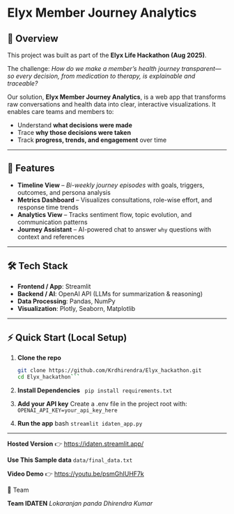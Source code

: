 # Elyx Member Journey Analytics  

## 📌 Overview  
This project was built as part of the **Elyx Life Hackathon (Aug 2025)**.  

The challenge: *How do we make a member’s health journey transparent—so every decision, from medication to therapy, is explainable and traceable?*  

Our solution, **Elyx Member Journey Analytics**, is a web app that transforms raw conversations and health data into clear, interactive visualizations. It enables care teams and members to:  
- Understand **what decisions were made**  
- Trace **why those decisions were taken**  
- Track **progress, trends, and engagement** over time  

---

## 🚀 Features  
- **Timeline View** – *Bi-weekly journey episodes* with goals, triggers, outcomes, and persona analysis  
- **Metrics Dashboard** – Visualizes consultations, role-wise effort, and response time trends  
- **Analytics View** – Tracks sentiment flow, topic evolution, and communication patterns  
- **Journey Assistant** – AI-powered chat to answer `why` questions with context and references  

---

## 🛠 Tech Stack  
- **Frontend / App**: Streamlit  
- **Backend / AI**: OpenAI API (LLMs for summarization & reasoning)  
- **Data Processing**: Pandas, NumPy  
- **Visualization**: Plotly, Seaborn, Matplotlib  

---

## ⚡ Quick Start (Local Setup)  

1. **Clone the repo**  
   ```bash
   git clone https://github.com/Krdhirendra/Elyx_hackathon.git
   cd Elyx_hackathon```
2. **Install Dependencies**
   ``` pip install requirements.txt```
3. **Add your API key**
Create a .env file in the project root with:
```OPENAI_API_KEY=your_api_key_here```

4. **Run the app**
   bash ```streamlit idaten_app.py```
   
---

**Hosted Version**
   👉 https://idaten.streamlit.app/
  
**Use This Sample data**
  ```data/final_data.txt```

**Video Demo**
    👉 https://youtu.be/psmGhIUHF7k

👥 Team

**Team IDATEN**
*Lokaranjan panda*
*Dhirendra Kumar*
